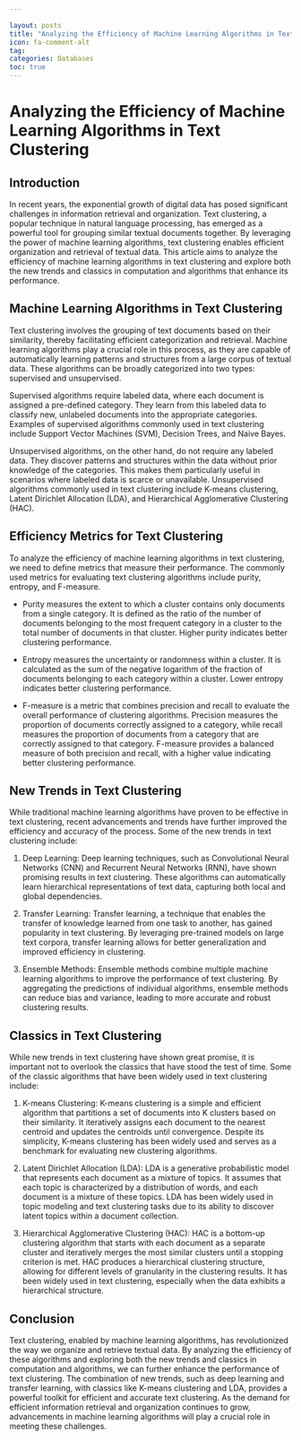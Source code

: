 ```yaml
---

layout: posts
title: "Analyzing the Efficiency of Machine Learning Algorithms in Text Clustering"
icon: fa-comment-alt
tag:      
categories: Databases
toc: true
---
```




# Analyzing the Efficiency of Machine Learning Algorithms in Text Clustering

## Introduction

In recent years, the exponential growth of digital data has posed significant challenges in information retrieval and organization. Text clustering, a popular technique in natural language processing, has emerged as a powerful tool for grouping similar textual documents together. By leveraging the power of machine learning algorithms, text clustering enables efficient organization and retrieval of textual data. This article aims to analyze the efficiency of machine learning algorithms in text clustering and explore both the new trends and classics in computation and algorithms that enhance its performance.

## Machine Learning Algorithms in Text Clustering

Text clustering involves the grouping of text documents based on their similarity, thereby facilitating efficient categorization and retrieval. Machine learning algorithms play a crucial role in this process, as they are capable of automatically learning patterns and structures from a large corpus of textual data. These algorithms can be broadly categorized into two types: supervised and unsupervised.

Supervised algorithms require labeled data, where each document is assigned a pre-defined category. They learn from this labeled data to classify new, unlabeled documents into the appropriate categories. Examples of supervised algorithms commonly used in text clustering include Support Vector Machines (SVM), Decision Trees, and Naive Bayes.

Unsupervised algorithms, on the other hand, do not require any labeled data. They discover patterns and structures within the data without prior knowledge of the categories. This makes them particularly useful in scenarios where labeled data is scarce or unavailable. Unsupervised algorithms commonly used in text clustering include K-means clustering, Latent Dirichlet Allocation (LDA), and Hierarchical Agglomerative Clustering (HAC).

## Efficiency Metrics for Text Clustering

To analyze the efficiency of machine learning algorithms in text clustering, we need to define metrics that measure their performance. The commonly used metrics for evaluating text clustering algorithms include purity, entropy, and F-measure.

- Purity measures the extent to which a cluster contains only documents from a single category. It is defined as the ratio of the number of documents belonging to the most frequent category in a cluster to the total number of documents in that cluster. Higher purity indicates better clustering performance.

- Entropy measures the uncertainty or randomness within a cluster. It is calculated as the sum of the negative logarithm of the fraction of documents belonging to each category within a cluster. Lower entropy indicates better clustering performance.

- F-measure is a metric that combines precision and recall to evaluate the overall performance of clustering algorithms. Precision measures the proportion of documents correctly assigned to a category, while recall measures the proportion of documents from a category that are correctly assigned to that category. F-measure provides a balanced measure of both precision and recall, with a higher value indicating better clustering performance.

## New Trends in Text Clustering

While traditional machine learning algorithms have proven to be effective in text clustering, recent advancements and trends have further improved the efficiency and accuracy of the process. Some of the new trends in text clustering include:

1. Deep Learning: Deep learning techniques, such as Convolutional Neural Networks (CNN) and Recurrent Neural Networks (RNN), have shown promising results in text clustering. These algorithms can automatically learn hierarchical representations of text data, capturing both local and global dependencies.

2. Transfer Learning: Transfer learning, a technique that enables the transfer of knowledge learned from one task to another, has gained popularity in text clustering. By leveraging pre-trained models on large text corpora, transfer learning allows for better generalization and improved efficiency in clustering.

3. Ensemble Methods: Ensemble methods combine multiple machine learning algorithms to improve the performance of text clustering. By aggregating the predictions of individual algorithms, ensemble methods can reduce bias and variance, leading to more accurate and robust clustering results.

## Classics in Text Clustering

While new trends in text clustering have shown great promise, it is important not to overlook the classics that have stood the test of time. Some of the classic algorithms that have been widely used in text clustering include:

1. K-means Clustering: K-means clustering is a simple and efficient algorithm that partitions a set of documents into K clusters based on their similarity. It iteratively assigns each document to the nearest centroid and updates the centroids until convergence. Despite its simplicity, K-means clustering has been widely used and serves as a benchmark for evaluating new clustering algorithms.

2. Latent Dirichlet Allocation (LDA): LDA is a generative probabilistic model that represents each document as a mixture of topics. It assumes that each topic is characterized by a distribution of words, and each document is a mixture of these topics. LDA has been widely used in topic modeling and text clustering tasks due to its ability to discover latent topics within a document collection.

3. Hierarchical Agglomerative Clustering (HAC): HAC is a bottom-up clustering algorithm that starts with each document as a separate cluster and iteratively merges the most similar clusters until a stopping criterion is met. HAC produces a hierarchical clustering structure, allowing for different levels of granularity in the clustering results. It has been widely used in text clustering, especially when the data exhibits a hierarchical structure.

## Conclusion

Text clustering, enabled by machine learning algorithms, has revolutionized the way we organize and retrieve textual data. By analyzing the efficiency of these algorithms and exploring both the new trends and classics in computation and algorithms, we can further enhance the performance of text clustering. The combination of new trends, such as deep learning and transfer learning, with classics like K-means clustering and LDA, provides a powerful toolkit for efficient and accurate text clustering. As the demand for efficient information retrieval and organization continues to grow, advancements in machine learning algorithms will play a crucial role in meeting these challenges.